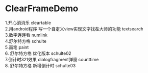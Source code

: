 # ClearFrameDemo <br>
1.开心消消乐 cleartable <br> 
2.用android程序 写一个自定义view实现文字找茬大师的功能 textsearch <br>
3.数字连连看 numlink  <br>
4.舒尔特方格 schulte <br>
5.画笔 paint <br>
6. 舒尔特方格 优化版本 schulte02 <br>
7.倒计时321效果 dialogfragment弹窗 counttime <br>
8. 舒尔特方格 新增倒计时 schulte03 <br>